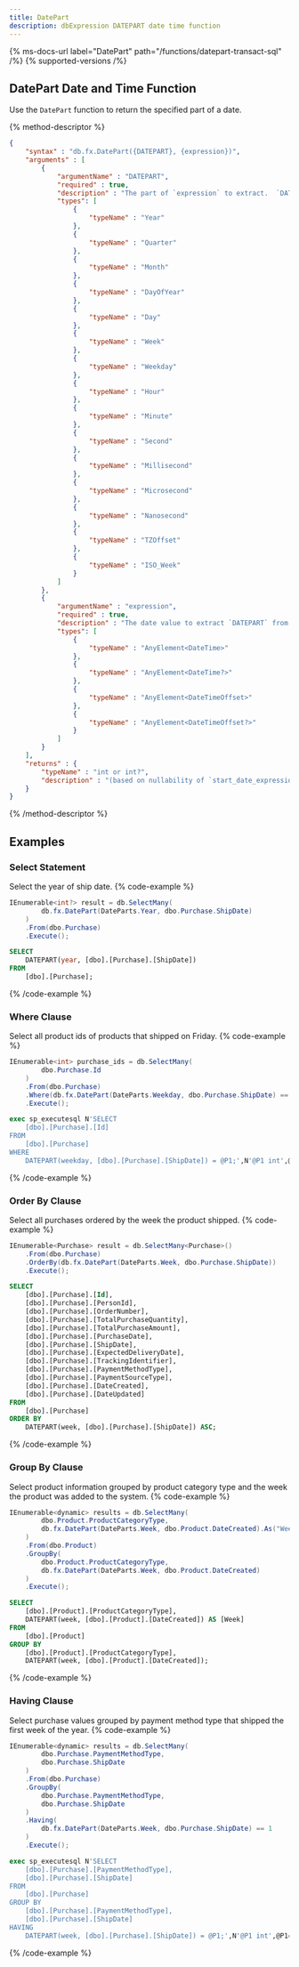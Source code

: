 ```yaml
---
title: DatePart
description: dbExpression DATEPART date time function
---
```


{% ms-docs-url label="DatePart" path="/functions/datepart-transact-sql" /%}
{% supported-versions /%}

## DatePart Date and Time Function

Use the `DatePart` function to return the specified part of a date.

{% method-descriptor %}
```json
{
    "syntax" : "db.fx.DatePart({DATEPART}, {expression})",
    "arguments" : [
        {
            "argumentName" : "DATEPART",
            "required" : true,
            "description" : "The part of `expression` to extract.  `DATEPART` is an enumeration (in the `HatTrick.DbEx.MsSql.Expression` namespace).",
            "types": [
                { 
                    "typeName" : "Year"
                },
                { 
                    "typeName" : "Quarter"
                },
                { 
                    "typeName" : "Month"
                },
                { 
                    "typeName" : "DayOfYear"
                },
                { 
                    "typeName" : "Day"
                },
                { 
                    "typeName" : "Week"
                },
                { 
                    "typeName" : "Weekday"
                },
                { 
                    "typeName" : "Hour"
                },
                { 
                    "typeName" : "Minute"
                },
                { 
                    "typeName" : "Second"
                },
                { 
                    "typeName" : "Millisecond"
                },
                { 
                    "typeName" : "Microsecond"
                },
                { 
                    "typeName" : "Nanosecond"
                },
                { 
                    "typeName" : "TZOffset"
                },
                { 
                    "typeName" : "ISO_Week"
                }
            ]
        },
        {
            "argumentName" : "expression",
            "required" : true,
            "description" : "The date value to extract `DATEPART` from.",
            "types": [
                { 
                    "typeName" : "AnyElement<DateTime>"
                },
                { 
                    "typeName" : "AnyElement<DateTime?>"
                },
                { 
                    "typeName" : "AnyElement<DateTimeOffset>"
                },
                { 
                    "typeName" : "AnyElement<DateTimeOffset?>"
                }
            ]
        }              
    ],
    "returns" : { 
        "typeName" : "int or int?", 
        "description" : "(based on nullability of `start_date_expression` and `end_date_expression`)"
    }
}
```
{% /method-descriptor %}

## Examples
### Select Statement
Select the year of ship date.
{% code-example %}
```csharp
IEnumerable<int?> result = db.SelectMany(
        db.fx.DatePart(DateParts.Year, dbo.Purchase.ShipDate)
    )
    .From(dbo.Purchase)
    .Execute();
```
```sql
SELECT
	DATEPART(year, [dbo].[Purchase].[ShipDate])
FROM
	[dbo].[Purchase];
```
{% /code-example %}

### Where Clause
Select all product ids of products that shipped on Friday.
{% code-example %}
```csharp
IEnumerable<int> purchase_ids = db.SelectMany(
        dbo.Purchase.Id
    )
    .From(dbo.Purchase)
    .Where(db.fx.DatePart(DateParts.Weekday, dbo.Purchase.ShipDate) == 6)
    .Execute();
```
```sql
exec sp_executesql N'SELECT
	[dbo].[Purchase].[Id]
FROM
	[dbo].[Purchase]
WHERE
	DATEPART(weekday, [dbo].[Purchase].[ShipDate]) = @P1;',N'@P1 int',@P1=6
```
{% /code-example %}

### Order By Clause
Select all purchases ordered by the week the product shipped.
{% code-example %}
```csharp
IEnumerable<Purchase> result = db.SelectMany<Purchase>()
    .From(dbo.Purchase)
    .OrderBy(db.fx.DatePart(DateParts.Week, dbo.Purchase.ShipDate))
    .Execute();
```
```sql
SELECT
	[dbo].[Purchase].[Id],
	[dbo].[Purchase].[PersonId],
	[dbo].[Purchase].[OrderNumber],
	[dbo].[Purchase].[TotalPurchaseQuantity],
	[dbo].[Purchase].[TotalPurchaseAmount],
	[dbo].[Purchase].[PurchaseDate],
	[dbo].[Purchase].[ShipDate],
	[dbo].[Purchase].[ExpectedDeliveryDate],
	[dbo].[Purchase].[TrackingIdentifier],
	[dbo].[Purchase].[PaymentMethodType],
	[dbo].[Purchase].[PaymentSourceType],
	[dbo].[Purchase].[DateCreated],
	[dbo].[Purchase].[DateUpdated]
FROM
	[dbo].[Purchase]
ORDER BY
	DATEPART(week, [dbo].[Purchase].[ShipDate]) ASC;
```
{% /code-example %}

### Group By Clause
Select product information grouped by product category type and the
week the product was added to the system.
{% code-example %}
```csharp
IEnumerable<dynamic> results = db.SelectMany(
        dbo.Product.ProductCategoryType,
        db.fx.DatePart(DateParts.Week, dbo.Product.DateCreated).As("Week")
    )
    .From(dbo.Product)
    .GroupBy(
        dbo.Product.ProductCategoryType,
        db.fx.DatePart(DateParts.Week, dbo.Product.DateCreated)
    )
    .Execute();
```
```sql
SELECT
	[dbo].[Product].[ProductCategoryType],
	DATEPART(week, [dbo].[Product].[DateCreated]) AS [Week]
FROM
	[dbo].[Product]
GROUP BY
	[dbo].[Product].[ProductCategoryType],
	DATEPART(week, [dbo].[Product].[DateCreated]);
```
{% /code-example %}

### Having Clause
Select purchase values grouped by payment method type that shipped the first week of the year.
{% code-example %}
```csharp
IEnumerable<dynamic> results = db.SelectMany(
        dbo.Purchase.PaymentMethodType,
        dbo.Purchase.ShipDate
    )
    .From(dbo.Purchase)
    .GroupBy(
        dbo.Purchase.PaymentMethodType,
        dbo.Purchase.ShipDate
    )
    .Having(
        db.fx.DatePart(DateParts.Week, dbo.Purchase.ShipDate) == 1
    )
    .Execute();
```
```sql
exec sp_executesql N'SELECT
	[dbo].[Purchase].[PaymentMethodType],
	[dbo].[Purchase].[ShipDate]
FROM
	[dbo].[Purchase]
GROUP BY
	[dbo].[Purchase].[PaymentMethodType],
	[dbo].[Purchase].[ShipDate]
HAVING
	DATEPART(week, [dbo].[Purchase].[ShipDate]) = @P1;',N'@P1 int',@P1=1
```
{% /code-example %}
